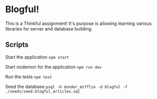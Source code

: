 # Blogful!

This is a Thinkful assignment! It's purpose is allowing learning various libraries for server and database building.

## Scripts

Start the application `npm start`

Start nodemon for the application `npm run dev`

Run the tests `npm test`

Seed the database `psql -U dunder_mifflin -d blogful -f ./seeds/seed.blogful_articles.sql`
